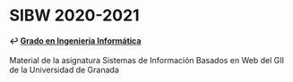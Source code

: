 # SIBW 2020-2021
#### ↩️ [Grado en Ingeniería Informática](https://github.com/clarasdfgh/GII)
Material de la asignatura Sistemas de Información Basados en Web del GII de la Universidad de Granada
